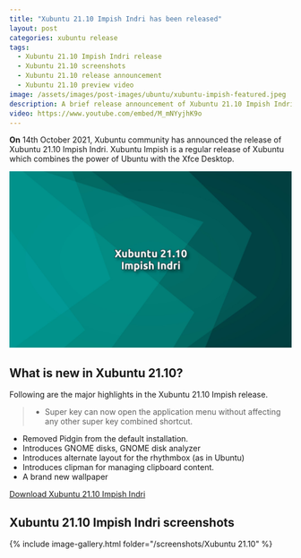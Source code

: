 ```yaml
---
title: "Xubuntu 21.10 Impish Indri has been released"
layout: post
categories: xubuntu release
tags:
  - Xubuntu 21.10 Impish Indri release
  - Xubuntu 21.10 screenshots
  - Xubuntu 21.10 release announcement
  - Xubuntu 21.10 preview video
image: /assets/images/post-images/ubuntu/xubuntu-impish-featured.jpeg
description: A brief release announcement of Xubuntu 21.10 Impish Indri. This release announcement briefly lists the key highlights in Xubuntu 21.10 and showcases screenshots and tour video.
video: https://www.youtube.com/embed/M_mNYyjhK9o
---
```


**On** 14th October 2021, Xubuntu community has announced the release of Xubuntu 21.10 Impish Indri. Xubuntu Impish is a regular release of Xubuntu which combines the power of Ubuntu with the Xfce Desktop.

![Xubuntu 21.10 Impish Indri featured image](/assets/images/post-images/ubuntu/xubuntu-impish-featured.jpeg)

## What is new in Xubuntu 21.10?
Following are the major highlights in the Xubuntu 21.10 Impish release.

> - Super key can now open the application menu without affecting any other super key combined shortcut.
- Removed Pidgin from the default installation.
- Introduces GNOME disks, GNOME disk analyzer
- Introduces alternate layout for the rhythmbox (as in Ubuntu)
- Introduces clipman for managing clipboard content.
- A brand new wallpaper

<a href="https://cdimage.ubuntu.com/xubuntu/releases/21.10/release/" class="download">Download Xubuntu 21.10 Impish Indri</a>

## Xubuntu 21.10 Impish Indri screenshots
{% include image-gallery.html folder="/screenshots/Xubuntu 21.10" %}